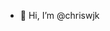 - 👋 Hi, I’m @chriswjk

<!---
chriswjk/chriswjk is a ✨ special ✨ repository because its `README.md` (this file) appears on your GitHub profile.
You can click the Preview link to take a look at your changes.
--->
